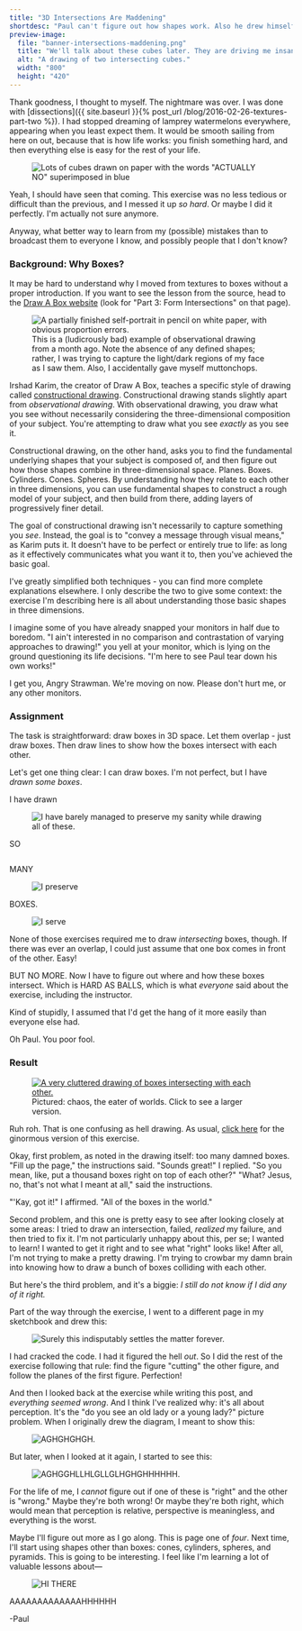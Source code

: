 ```yaml
---
title: "3D Intersections Are Maddening"
shortdesc: "Paul can't figure out how shapes work. Also he drew himself with muttonchops."
preview-image:
  file: "banner-intersections-maddening.png"
  title: "We'll talk about these cubes later. They are driving me insane."
  alt: "A drawing of two intersecting cubes."
  width: "800"
  height: "420"
---
```


Thank goodness, I thought to myself. The nightmare was over. I was done with [dissections]({{ site.baseurl }}{% post_url /blog/2016-02-26-textures-part-two %}). I had stopped dreaming of lamprey watermelons everywhere, appearing when you least expect them. It would be smooth sailing from here on out, because that is how life works: you finish something hard, and then everything else is easy for the rest of your life.<!--more-->

<aside class="midtext-center">
    <figure>
        <img title="PAUL WAS WRONG FOR THE FIRST TIME EVER" alt="Lots of cubes drawn on paper with the words &quot;ACTUALLY NO&quot; superimposed in blue" src="{{ site.baseurl }}{{ site.drawaboxpath }}intersections-actually-no.png"/>
    </figure>
</aside>

Yeah, I should have seen that coming. This exercise was no less tedious or difficult than the previous, and I messed it up _so hard_. Or maybe I did it perfectly. I'm actually not sure anymore.

Anyway, what better way to learn from my (possible) mistakes than to broadcast them to everyone I know, and possibly people that I don't know?

### Background: Why Boxes? ###

It may be hard to understand why I moved from textures to boxes without a proper introduction. If you want to see the lesson from the source, head to the [Draw A Box website](http://drawabox.com/lesson/2) (look for "Part 3: Form Intersections" on that page).

<aside class="midtext-right">
    <figure>
        <img title="This is actually an eerily accurate portrait of my Bizarro World twin, Lupa Dald." alt="A partially finished self-portrait in pencil on white paper, with obvious proportion errors." src="{{ site.baseurl }}{{ site.sketchpath }}observational-self-portrait.png"/>
        <figcaption>This is a (ludicrously bad) example of observational drawing from a month ago. Note the absence of any defined shapes; rather, I was trying to capture the light/dark regions of my face as I saw them. Also, I accidentally gave myself muttonchops.</figcaption>
    </figure>
</aside>

Irshad Karim, the creator of Draw A Box, teaches a specific style of drawing called [constructional drawing](http://drawabox.com/article/construction). Constructional drawing stands slightly apart from _observational drawing_. With observational drawing, you draw what you see without necessarily considering the three-dimensional composition of your subject. You're attempting to draw what you see _exactly_ as you see it.

Constructional drawing, on the other hand, asks you to find the fundamental underlying shapes that your subject is composed of, and then figure out how those shapes combine in three-dimensional space. Planes. Boxes. Cylinders. Cones. Spheres. By understanding how they relate to each other in three dimensions, you can use fundamental shapes to construct a rough model of your subject, and then build from there, adding layers of progressively finer detail.

The goal of constructional drawing isn't necessarily to capture something you _see_. Instead, the goal is to "convey a message through visual means," as Karim puts it. It doesn't have to be perfect or entirely true to life: as long as it effectively communicates what you want it to, then you've achieved the basic goal.

I've greatly simplified both techniques - you can find more complete explanations elsewhere. I only describe the two to give some context: the exercise I'm describing here is all about understanding those basic shapes in three dimensions.

I imagine some of you have already snapped your monitors in half due to boredom. "I ain't interested in no comparison and contrastation of varying approaches to drawing!" you yell at your monitor, which is lying on the ground questioning its life decisions. "I'm here to see Paul tear down his own works!"

I get you, Angry Strawman. We're moving on now. Please don't hurt me, or any other monitors.

### Assignment ###

The task is straightforward: draw boxes in 3D space. Let them overlap - just draw boxes. Then draw lines to show how the boxes intersect with each other.

Let's get one thing clear: I can draw boxes. I'm not perfect, but I have _drawn some boxes_.

I have drawn

<aside class="midtext-center">
    <figure>
        <img title="I have barely managed to preserve my sanity while drawing all of these." src="{{ site.baseurl }}{{ site.drawaboxpath }}boxes-plotted-perspective.png"/>
    </figure>
</aside>

SO

<aside class="midtext-center">
    <figure>
        <img title="I barely preserve" alt="" src="{{ site.baseurl }}{{ site.drawaboxpath }}boxes-singlepoint-freehand.png"/>
    </figure>
</aside>

MANY

<aside class="midtext-center">
    <figure>
        <img title="I preserve" src="{{ site.baseurl }}{{ site.drawaboxpath }}boxes-rotated-freehand.png"/>
    </figure>
</aside>

BOXES.

<aside class="midtext-center">
    <figure>
        <img title="I serve" src="{{ site.baseurl }}{{ site.drawaboxpath }}boxes-organic-perspective-freehand.png"/>
    </figure>
</aside>

None of those exercises required me to draw _intersecting_ boxes, though. If there was ever an overlap, I could just assume that one box comes in front of the other. Easy!

BUT NO MORE. Now I have to figure out where and how these boxes intersect. Which is HARD AS BALLS, which is what _everyone_ said about the exercise, including the instructor.

Kind of stupidly, I assumed that I'd get the hang of it more easily than everyone else had.

Oh Paul. You poor fool.

### Result ###

<aside class="midtext-right">
    <figure>
        <a href="{{ site.baseurl }}{{ site.drawaboxpath }}intersection1.png" target="_blank"><img alt="A very cluttered drawing of boxes intersecting with each other." title="B   O   X   E   S" src="{{ site.baseurl }}{{ site.drawaboxpath }}intersection1.png"/></a>
        <figcaption>Pictured: chaos, the eater of worlds. Click to see a larger version.</figcaption>
    </figure>
</aside>

Ruh roh. That is one confusing as hell drawing. As usual, <a href="{{ site.baseurl }}{{ site.drawaboxpath }}intersection1-fullsize.png" target="_blank">click here</a> for the ginormous version of this exercise.

Okay, first problem, as noted in the drawing itself: too many damned boxes. "Fill up the page," the instructions said. "Sounds great!" I replied. "So you mean, like, put a thousand boxes right on top of each other?" "What? Jesus, no, that's not what I meant at all," said the instructions.

"'Kay, got it!" I affirmed. "All of the boxes in the world."

Second problem, and this one is pretty easy to see after looking closely at some areas: I tried to draw an intersection, failed, _realized_ my failure, and then tried to fix it. I'm not particularly unhappy about this, per se; I wanted to learn! I wanted to get it right and to see what "right" looks like! After all, I'm not trying to make a pretty drawing. I'm trying to crowbar my damn brain into knowing how to draw a bunch of boxes colliding with each other.

But here's the third problem, and it's a biggie: _I still do not know if I did any of it right._

Part of the way through the exercise, I went to a different page in my sketchbook and drew this:

<aside class="midtext-center">
    <figure>
        <img title="Surely this indisputably settles the matter forever." src="{{ site.baseurl }}{{ site.drawaboxpath }}intersection1-diagram.png"/>
    </figure>
</aside>

I had cracked the code. I had it figured the hell _out_. So I did the rest of the exercise following that rule: find the figure "cutting" the other figure, and follow the planes of the first figure. Perfection!

And then I looked back at the exercise while writing this post, and _everything seemed wrong_. And I think I've realized why: it's all about perception. It's the "do you see an old lady or a young lady?" picture problem. When I originally drew the diagram, I meant to show this:

<aside class="midtext-center">
    <figure>
        <img title="AGHGHGHGH." src="{{ site.baseurl }}{{ site.drawaboxpath }}intersection1-diagram-original.png"/>
    </figure>
</aside>

But later, when I looked at it again, I started to see this:

<aside class="midtext-center">
    <figure>
        <img title="AGHGGHLLHLGLLGLHGHGHHHHHH." src="{{ site.baseurl }}{{ site.drawaboxpath }}intersection1-diagram-alt.png"/>
    </figure>
</aside>

For the life of me, I _cannot_ figure out if one of these is "right" and the other is "wrong." Maybe they're both wrong! Or maybe they're both right, which would mean that perception is relative, perspective is meaningless, and everything is the worst.

Maybe I'll figure out more as I go along. This is page one of _four_. Next time, I'll start using shapes other than boxes: cones, cylinders, spheres, and pyramids. This is going to be interesting. I feel like I'm learning a lot of valuable lessons about—

<aside class="midtext-center">
    <figure>
        <img title="HI THERE" src="{{ site.baseurl }}{{ site.drawaboxpath }}dissection2-lampreymelon.png"/>
    </figure>
</aside>

AAAAAAAAAAAAAHHHHHH

-Paul